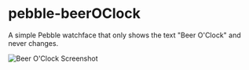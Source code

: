 pebble-beerOClock
=================

A simple Pebble watchface that only shows the text "Beer O'Clock" and never changes.

![Beer O'Clock Screenshot](https://raw.github.com/Hypnopompia/pebble-beerOClock/master/screenshot.png)
